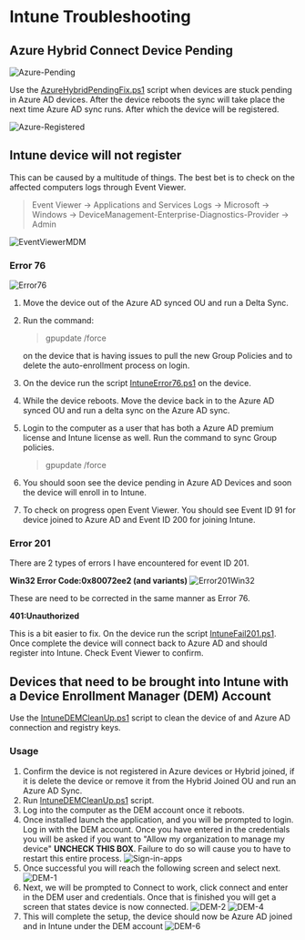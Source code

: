 # Intune Troubleshooting

## Azure Hybrid Connect Device Pending

![Azure-Pending](/ref/images/Azure-Pending.png)

Use the [AzureHybridPendingFix.ps1](https://raw.githubusercontent.com/WFord26/PowerShell-Scripts/main/Intune/AzureHybridPendingFix.ps1?token=GHSAT0AAAAAAB3BC743NEBA27DHTFQHELYCY3OPGQQ) script when devices are stuck pending in Azure AD devices. After the device reboots the sync will take place the next time Azure AD sync runs. After which the device will be registered.

![Azure-Registered](../ref/images/Azure-Registered.png)

## Intune device will not register

This can be caused by a multitude of things. The best bet is to check on the affected computers logs through Event Viewer. 

>Event Viewer -> Applications and Services Logs -> Microsoft -> Windows -> DeviceManagement-Enterprise-Diagnostics-Provider -> Admin

![EventViewerMDM](../ref/images/EventViewer-MDM.png)

### Error 76

![Error76](ref/../../ref/images/Error76.png)

1. Move the device out of the Azure AD synced OU and run a Delta Sync.
2. Run the command:
    > gpupdate /force

    on the device that is having issues to pull the new Group Policies and to delete the auto-enrollment process on login.
3. On the device run the script [IntuneError76.ps1](https://raw.githubusercontent.com/WFord26/PowerShell-Scripts/main/Intune/IntuneError76.ps1) on the device. 
4. While the device reboots. Move the device back in to the Azure AD synced OU and run a delta sync on the Azure AD sync.
5. Login to the computer as a user that has both a Azure AD premium license and Intune license as well. Run the command to sync Group policies.
     > gpupdate /force
6. You should soon see the device pending in Azure AD Devices and soon the device will enroll in to Intune.
7. To check on progress open Event Viewer. You should see Event ID 91 for device joined to Azure AD and Event ID 200 for joining Intune.

### Error 201

There are 2 types of errors I have encountered for event ID 201. 

**Win32 Error Code:0x80072ee2 (and variants)**
![Error201Win32](../ref/images/201Win32.png)

These are need to be corrected in the same manner as Error 76.

**401:Unauthorized**

This is a bit easier to fix. On the device run the script [IntuneFail201.ps1](https://raw.githubusercontent.com/WFord26/PowerShell-Scripts/main/Intune/IntuneFail201.ps1). Once complete the device will connect back to Azure AD and should register into Intune. Check Event Viewer to confirm.


## Devices that need to be brought into Intune with a Device Enrollment Manager (DEM) Account

Use the [IntuneDEMCleanUp.ps1](https://raw.githubusercontent.com/WFord26/PowerShell-Scripts/main/Intune/IntuneDEMCleanUp.ps1?token=GHSAT0AAAAAAB3BC743PKJCALAWKRLCEXOEY3OPYKQ) script to clean the device of and Azure AD connection and registry keys.

### Usage
1. Confirm the device is not registered in Azure devices or Hybrid joined, if it is delete the device or remove it from the Hybrid Joined OU and run an Azure AD Sync.
2. Run [IntuneDEMCleanUp.ps1](https://raw.githubusercontent.com/WFord26/PowerShell-Scripts/main/Intune/IntuneDEMCleanUp.ps1?token=GHSAT0AAAAAAB3BC743PKJCALAWKRLCEXOEY3OPYKQ) script.
3. Log into the computer as the DEM account once it reboots.
4. Once installed launch the application, and you will be prompted to login. Log in with the DEM account. Once you have entered in the credentials you will be asked if you want to "Allow my organization to manage my device" **UNCHECK THIS BOX**. Failure to do so will cause you to have to restart this entire process.
![Sign-in-apps](../ref/images/Sign-in-apps.png)
5. Once successful you will reach the following screen and select next.
![DEM-1](../ref/images/DEM-1.png) 
6. Next, we will be prompted to Connect to work, click connect and enter in the DEM user and credentials. Once that is finished you will get a screen that states device is now connected.
![DEM-2](../ref/images/DEM-2.png)
![DEM-4](../ref/images/DEM-4.png)
7. This will complete the setup, the device should now be Azure AD joined and in Intune under the DEM account
![DEM-6](../ref/images/DEM-6.png)